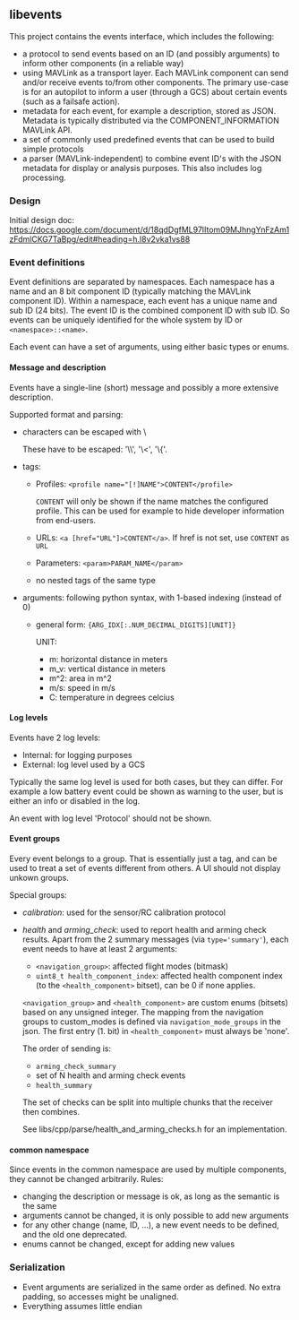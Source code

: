 ## libevents

This project contains the events interface, which includes the following:
- a protocol to send events based on an ID (and possibly arguments) to inform other components (in a reliable way)
- using MAVLink as a transport layer.
  Each MAVLink component can send and/or receive events to/from other components.
  The primary use-case is for an autopilot to inform a user (through a GCS) about certain events (such as a failsafe action).
- metadata for each event, for example a description, stored as JSON.
  Metadata is typically distributed via the COMPONENT_INFORMATION MAVLink API.
- a set of commonly used predefined events that can be used to build simple protocols
- a parser (MAVLink-independent) to combine event ID's with the JSON metadata for display or analysis purposes.
  This also includes log processing.

### Design
Initial design doc: https://docs.google.com/document/d/18qdDgfML97lItom09MJhngYnFzAm1zFdmlCKG7TaBpg/edit#heading=h.l8v2vka1vs88

### Event definitions
Event definitions are separated by namespaces.
Each namespace has a name and an 8 bit component ID (typically matching the MAVLink component ID).
Within a namespace, each event has a unique name and sub ID (24 bits). The event ID is the combined component ID with sub ID.
So events can be uniquely identified for the whole system by ID or `<namespace>::<name>`.

Each event can have a set of arguments, using either basic types or enums.

#### Message and description
Events have a single-line (short) message and possibly a more extensive description.

Supported format and parsing:
- characters can be escaped with \\

  These have to be escaped: '\\\\', '\\<', '\\{'.
- tags:
  - Profiles: `<profile name="[!]NAME">CONTENT</profile>`

    `CONTENT` will only be shown if the name matches the configured profile.
	This can be used for example to hide developer information from end-users.
  - URLs: `<a [href="URL"]>CONTENT</a>`.
    If href is not set, use `CONTENT` as `URL`
  - Parameters: `<param>PARAM_NAME</param>`
  - no nested tags of the same type
- arguments: following python syntax, with 1-based indexing (instead of 0)
  - general form: `{ARG_IDX[:.NUM_DECIMAL_DIGITS][UNIT]}`

    UNIT:
      - m: horizontal distance in meters
      - m_v: vertical distance in meters
      - m^2: area in m^2
      - m/s: speed in m/s
      - C: temperature in degrees celcius

#### Log levels
Events have 2 log levels:
- Internal: for logging purposes
- External: log level used by a GCS

Typically the same log level is used for both cases, but they can differ.
For example a low battery event could be shown as warning to the user, but is either an info or disabled in the log.

An event with log level 'Protocol' should not be shown.

#### Event groups
Every event belongs to a group. That is essentially just a tag, and can be used to treat a set of events different from others.
A UI should not display unkown groups.

Special groups:
- *calibration*: used for the sensor/RC calibration protocol
- *health* and *arming_check*: used to report health and arming check results.
  Apart from the 2 summary messages (via `type='summary'`), each event needs to have at least 2 arguments:
  - `<navigation_group>`: affected flight modes (bitmask)
  - `uint8_t health_component_index`: affected health component index (to the `<health_component>` bitset), can be 0 if none applies.

  `<navigation_group>` and `<health_component>` are custom enums (bitsets) based on any unsigned integer.
  The mapping from the navigation groups to custom_modes is defined via `navigation_mode_groups` in the json.
  The first entry (1. bit) in `<health_component>` must always be 'none'.

  The order of sending is:
  - `arming_check_summary`
  - set of N health and arming check events
  - `health_summary`

  The set of checks can be split into multiple chunks that the receiver then combines.

  See libs/cpp/parse/health_and_arming_checks.h for an implementation.

#### common namespace
Since events in the common namespace are used by multiple components, they cannot be changed arbitrarily.
Rules:
- changing the description or message is ok, as long as the semantic is the same
- arguments cannot be changed, it is only possible to add new arguments
- for any other change (name, ID, ...), a new event needs to be defined, and the old one deprecated.
- enums cannot be changed, except for adding new values

### Serialization
- Event arguments are serialized in the same order as defined.
  No extra padding, so accesses might be unaligned.
- Everything assumes little endian



